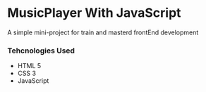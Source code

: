 # MusicPlayer With JavaScript

A simple mini-project for train and masterd frontEnd development 

<h3> Tehcnologies Used</h3>

<ul>
  <li>HTML 5</li>
  <li>CSS 3</li>
  <li>JavaScript</li>
</ul>
